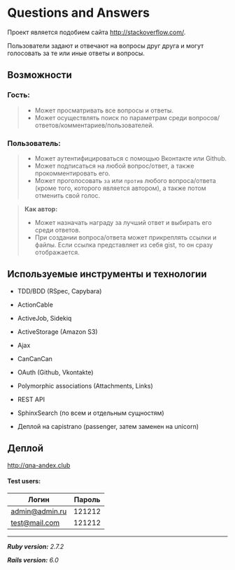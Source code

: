 # Questions and Answers

Проект является подобием сайта http://stackoverflow.com/.

Пользователи задают и отвечают на вопросы друг друга и могут голосовать за те или иные ответы и вопросы.

## Возможности
### Гость:
> - Может просматривать все вопросы и ответы.
> - Может осуществлять поиск по параметрам среди вопросов/ответов/комментариев/пользователей.

### Пользователь:
> - Может аутентифицироваться с помощью Bконтакте или Github.
> - Может подписаться на любой вопрос/ответ, а также прокомментировать его.
> - Может проголосовать `за` или `против` любого вопроса/ответа (кроме того, которого является автором), а также потом отменить свой голос.


>  **Как автор:**
> - Может назначать награду за лучший ответ и выбирать его среди ответов.
> - При создании вопроса/ответа может прикреплять ссылки и файлы. Если ссылка представляет из себя gist, то он сразу отображается.

## Используемые инструменты и технологии

- TDD/BDD (RSpec, Capybara)

- ActionCable

- ActiveJob, Sidekiq

- ActiveStorage (Amazon S3)

- Ajax

- CanCanCan

- OAuth (Github, Vkontakte)

- Polymorphic associations (Attachments, Links)

- REST API

- SphinxSearch (по всем и отдельным сущностям)

- Деплой на capistrano (passenger, затем заменен на unicorn)

## Деплой

http://qna-andex.club

####  Test users:
| Логин          | Пароль |
|----------------|--------|
| admin@admin.ru | 121212 |
| test@mail.com  | 121212 |

***
***Ruby version:*** *2.7.2*

***Rails version:*** *6.0*
